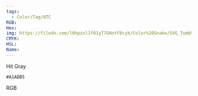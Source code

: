 ```yaml
---
tags:
  - Color/Tag/NTC
RGB:
Hex:
img: https://filedn.com/l0hpzxl1f01yT7GHxtF8cyk/Color%20Snake/SVG_Tumb%20Mass%20No%20Name/A1ADB5.svg
CMYK:
HSL:
Name:
---
```

Hit Gray
```palette
#A1ADB5
```
RGB
